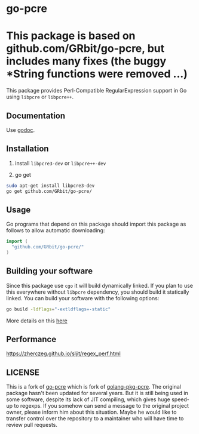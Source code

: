 go-pcre
===============

# This package is based on github.com/GRbit/go-pcre, but includes many fixes (the buggy *String functions were removed ...)

This package provides Perl-Compatible RegularExpression support in Go using `libpcre` or `libpcre++`.

## Documentation

Use [godoc](https://godoc.org/github.com/GRbit/go-pcre).

## Installation

1. install `libpcre3-dev` or `libpcre++-dev`

2. go get

```bash
sudo apt-get install libpcre3-dev
go get github.com/GRbit/go-pcre/
```

## Usage

Go programs that depend on this package should import this package as
follows to allow automatic downloading:

```go
import (
  "github.com/GRbit/go-pcre/"
)
```

## Building your software

Since this package use `cgo` it will build dynamically linked.
If you plan to use this everywhere without `libpcre` dependency,
you should build it statically linked. You can build your software
with the following options:
```bash
go build -ldflags="-extldflags=-static"
```
More details on this [here](https://www.arp242.net/static-go.html)

## Performance

https://zherczeg.github.io/sljit/regex_perf.html

## LICENSE

This is a fork of [go-pcre](https://github.com/pantsing/go-pcre)
which is fork of [golang-pkg-pcre](https://github.com/mathpl/golang-pkg-pcre).
The original package hasn't been updated for several years.
But it is still being used in some software, despite its lack
of JIT compiling, which gives huge speed-up to regexps.
If you somehow can send a message to the original project owner,
please inform him about this situation. Maybe he would like to
transfer control over the repository to a maintainer who will
have time to review pull requests.
